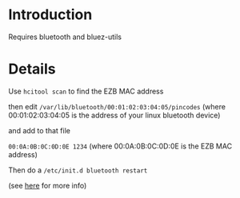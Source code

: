 # Introduction #

Requires bluetooth and bluez-utils


# Details #

Use `hcitool scan` to find the EZB MAC address

then edit `/var/lib/bluetooth/00:01:02:03:04:05/pincodes`
(where 00:01:02:03:04:05 is the address of your linux bluetooth device)

and add to that file

`00:0A:0B:0C:0D:0E 1234`   (where 00:0A:0B:0C:0D:0E is the EZB MAC address)

Then do a
`/etc/init.d bluetooth restart`


(see [here](http://blog.tremily.us/posts/Bluetooth/) for more info)
